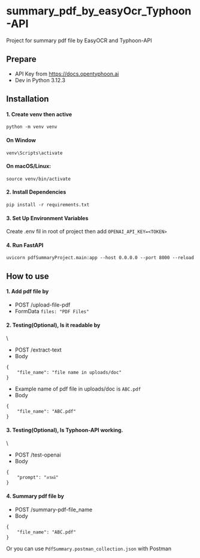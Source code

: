 
# summary_pdf_by_easyOcr_Typhoon-API

Project for summary pdf file by EasyOCR and Typhoon-API

## Prepare
- API Key from https://docs.opentyphoon.ai
- Dev in Python 3.12.3

## Installation
#### 1. Create venv then active
`
python -m venv venv
`
#### On Window
`venv\Scripts\activate`
#### On macOS/Linux:
`source venv/bin/activate`

#### 2. Install Dependencies
`pip install -r requirements.txt`

#### 3. Set Up Environment Variables
Create .env fil in root of project then add
`OPENAI_API_KEY=<TOKEN>`

#### 4. Run FastAPI
`uvicorn pdfSummaryProject.main:app --host 0.0.0.0 --port 8000 --reload`

## How to use
#### 1. Add pdf file by
- POST /upload-file-pdf
- FormData
`files: "PDF Files"`

#### 2. Testing(Optional), Is it readable by
\
- POST /extract-text
- Body
```
{
    "file_name": "file name in uploads/doc"
}
```
- Example name of pdf file in uploads/doc is `ABC.pdf`
- Body
```
{
    "file_name": "ABC.pdf"
}
```
#### 3. Testing(Optional), Is Typhoon-API working.
\
- POST /test-openai
- Body 
```
{
    "prompt": "สวัสดี"
}
```
#### 4. Summary pdf file by
- POST /summary-pdf-file_name
- Body
```
{
    "file_name": "ABC.pdf"
}
```

Or you can use `PdfSummary.postman_collection.json` with Postman